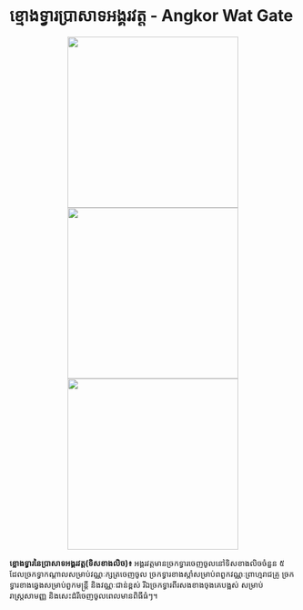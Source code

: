 # ខ្មោងទ្វារប្រាសាទអង្គរវត្ត - Angkor Wat Gate
<p align="center">
<img src="https://scontent-sin6-3.xx.fbcdn.net/v/t1.6435-9/191676613_5887852851226664_133665110632456593_n.jpg?_nc_cat=106&ccb=1-7&_nc_sid=0debeb&_nc_ohc=h-SStXXGgdMAX8tOXkt&_nc_ht=scontent-sin6-3.xx&oh=00_AfA0hE0GL3X8qtJ66i7xyf-SZIgNRZBLhG46-fkxT2LJJA&oe=64A7CF31" width="300">
<img src="https://scontent-sin6-3.xx.fbcdn.net/v/t1.6435-9/191546052_5887854374559845_7991589266201076839_n.jpg?_nc_cat=110&ccb=1-7&_nc_sid=0debeb&_nc_ohc=OeYrX9n2ZmsAX_t5YJX&_nc_ht=scontent-sin6-3.xx&oh=00_AfAJmthB2SQQDvf48UdUcfBUmJgHzz1N1NXhjXrdleETBg&oe=64A7B289" width="300">
<img src="https://scontent-sin6-2.xx.fbcdn.net/v/t1.6435-9/194132909_5887854251226524_6589291169445745672_n.jpg?_nc_cat=109&ccb=1-7&_nc_sid=0debeb&_nc_ohc=S9-5zzVeM1YAX_76lM1&_nc_ht=scontent-sin6-2.xx&oh=00_AfCra2g4xMyYEtEHBxSD4FcF1Ab7oRBo_qoMAAmhVOmbKQ&oe=64A7DE72" width="300">
</p>
<p align="left">
  <b>ខ្លោងទ្វារនៃប្រាសាទអង្គរវត្ត(ទិសខាងលិច)៖</b> អង្គរវត្តមានច្រកទ្វារចេញចូលនៅទិសខាងលិចចំនួន ៥ ដែល​ច្រក​ទ្វា​កណ្ដាល​សម្រាប់​វណ្ណៈ​ក្សត្រ​ចេញ​ចូល ច្រកទ្វារខាងស្តាំសម្រាប់ពពួកវណ្ណៈព្រាហ្មរាជគ្រូ ច្រកទ្វារខាងឆ្វេងសម្រាប់ពួកមន្ត្រី និងវណ្ណៈជាន់ខ្ពស់ រីឯច្រកទ្វារពីរសងខាងចុងគេបង្អស់ សម្រាប់រាស្ត្រសាមញ្ញ និងសេះដំរីចេញចូលពេលមានពិធីធំៗ។
</p>
